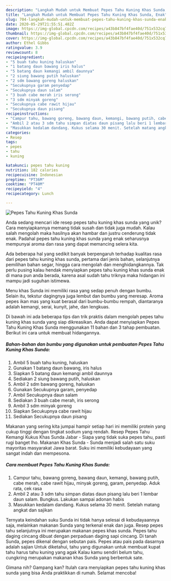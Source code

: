 ```yaml
---
description: "Langkah Mudah untuk Membuat Pepes Tahu Kuning Khas Sunda, Enak"
title: "Langkah Mudah untuk Membuat Pepes Tahu Kuning Khas Sunda, Enak"
slug: 704-langkah-mudah-untuk-membuat-pepes-tahu-kuning-khas-sunda-enak
date: 2020-05-29T21:55:51.482Z
image: https://img-global.cpcdn.com/recipes/a43b847bf4fae40d/751x532cq70/pepes-tahu-kuning-khas-sunda-foto-resep-utama.jpg
thumbnail: https://img-global.cpcdn.com/recipes/a43b847bf4fae40d/751x532cq70/pepes-tahu-kuning-khas-sunda-foto-resep-utama.jpg
cover: https://img-global.cpcdn.com/recipes/a43b847bf4fae40d/751x532cq70/pepes-tahu-kuning-khas-sunda-foto-resep-utama.jpg
author: Ethel Gibbs
ratingvalue: 3.9
reviewcount: 8
recipeingredient:
- "5 buah tahu kuning haluskan"
- "1 batang daun bawang iris halus"
- "5 batang daun kemangi ambil daunnya"
- "2 siung bawang putih haluskan"
- "2 sdm bawang goreng haluskan"
- "Secukupnya garam penyedap"
- "Secukupnya daun salam"
- "3 buah cabe merah iris serong"
- "3 sdm minyak goreng"
- "Secukupnya cabe rawit hijau"
- "Secukupnya daun pisang"
recipeinstructions:
- "Campur tahu, bawang goreng, bawang daun, kemangi, bawang putih, cabe merah, cabe rawit hijau, minyak goreng, garam, penyedap. Aduk rata, cek rasa"
- "Ambil 2 atau 3 sdm tahu simpan diatas daun pisang lalu beri 1 lembar daun salam. Bungkus. Lakukan sampai adonan habis"
- "Masukkan kedalam dandang. Kukus selama 30 menit. Setelah matang angkat dan sajikan"
categories:
- Resep
tags:
- pepes
- tahu
- kuning

katakunci: pepes tahu kuning 
nutrition: 182 calories
recipecuisine: Indonesian
preptime: "PT36M"
cooktime: "PT40M"
recipeyield: "4"
recipecategory: Lunch

---
```



![Pepes Tahu Kuning Khas Sunda](https://img-global.cpcdn.com/recipes/a43b847bf4fae40d/751x532cq70/pepes-tahu-kuning-khas-sunda-foto-resep-utama.jpg)

Anda sedang mencari ide resep pepes tahu kuning khas sunda yang unik? Cara menyiapkannya memang tidak susah dan tidak juga mudah. Kalau salah mengolah maka hasilnya akan hambar dan justru cenderung tidak enak. Padahal pepes tahu kuning khas sunda yang enak seharusnya mempunyai aroma dan rasa yang dapat memancing selera kita.

Ada beberapa hal yang sedikit banyak berpengaruh terhadap kualitas rasa dari pepes tahu kuning khas sunda, pertama dari jenis bahan, selanjutnya pemilihan bahan segar, hingga cara mengolah dan menghidangkannya. Tak perlu pusing kalau hendak menyiapkan pepes tahu kuning khas sunda enak di mana pun anda berada, karena asal sudah tahu triknya maka hidangan ini mampu jadi suguhan istimewa.

Menu khas Sunda ini memiliki rasa yang sedap penuh dengan bumbu. Selain itu, tekstur dagingnya juga lembut dan bumbu yang meresap. Aroma pepes ikan mas yang kuat berasal dari bumbu-bumbu rempah, diantaranya adalah kemangi, serai, kunyit, jahe, dan lengkuas.


Di bawah ini ada beberapa tips dan trik praktis dalam mengolah pepes tahu kuning khas sunda yang siap dikreasikan. Anda dapat menyiapkan Pepes Tahu Kuning Khas Sunda menggunakan 11 bahan dan 3 tahap pembuatan. Berikut ini cara untuk membuat hidangannya.

<!--inarticleads1-->

##### Bahan-bahan dan bumbu yang digunakan untuk pembuatan Pepes Tahu Kuning Khas Sunda:

1. Ambil 5 buah tahu kuning, haluskan
1. Gunakan 1 batang daun bawang, iris halus
1. Siapkan 5 batang daun kemangi ambil daunnya
1. Sediakan 2 siung bawang putih, haluskan
1. Ambil 2 sdm bawang goreng, haluskan
1. Gunakan Secukupnya garam, penyedap
1. Ambil Secukupnya daun salam
1. Sediakan 3 buah cabe merah, iris serong
1. Ambil 3 sdm minyak goreng
1. Siapkan Secukupnya cabe rawit hijau
1. Sediakan Secukupnya daun pisang


Makanan yang sering kita jumpai hampir setiap hari ini memiliki protein yang cukup tinggi dengan tingkat sodium yang rendah. Resep Pepes Tahu Kemangi Kukus Khas Sunda Jabar - Siapa yang tidak suka pepes tahu, pasti rugi banget lho. Makanan Khas Sunda - Sunda menjadi salah satu suku mayoritas masyarakat Jawa barat. Suku ini memiliki kebudayaan yang sangat indah dan mempesona. 

<!--inarticleads2-->

##### Cara membuat Pepes Tahu Kuning Khas Sunda:

1. Campur tahu, bawang goreng, bawang daun, kemangi, bawang putih, cabe merah, cabe rawit hijau, minyak goreng, garam, penyedap. Aduk rata, cek rasa
1. Ambil 2 atau 3 sdm tahu simpan diatas daun pisang lalu beri 1 lembar daun salam. Bungkus. Lakukan sampai adonan habis
1. Masukkan kedalam dandang. Kukus selama 30 menit. Setelah matang angkat dan sajikan


Ternyata keindahan suku Sunda ini tidak hanya selesai di kebudayaannya saja, melainkan makanan Sunda yang terkenal enak dan juga. Resep pepes tahu selanjutnya ini merupakan makanan pepes khas sunda. Pepes tahu daging cincang dibuat dengan perpaduan daging sapi cincang. Di tanah Sunda, pepes dikenal dengan sebutan pais. Pepes atau pais pada dasarnya adalah sajian Untuk diketahui, tahu yang digunakan untuk membuat kupat tahu harus tahu kuning yang agak Kalau kamu sendiri belum tahu, cungkring merupakan makanan khas Sunda yang berbentuk sate. 

Gimana nih? Gampang kan? Itulah cara menyiapkan pepes tahu kuning khas sunda yang bisa Anda praktikkan di rumah. Selamat mencoba!

